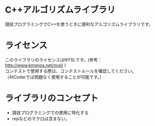 # C++アルゴリズムライブラリ
競技プログラミングでC++を使うときに便利なアルゴリズムライブラリです。

# ライセンス
このライブラリのライセンスはNYSLです。(参考： http://www.kmonos.net/nysl/ )  
コンテストで使用する際は、コンテストルールを確認してください。  
（AtCoderでは問題なく使用することが可能です。）


# ライブラリのコンセプト
- 競技プログラミングでの使用に特化する
- repなどのマクロは含まない。

